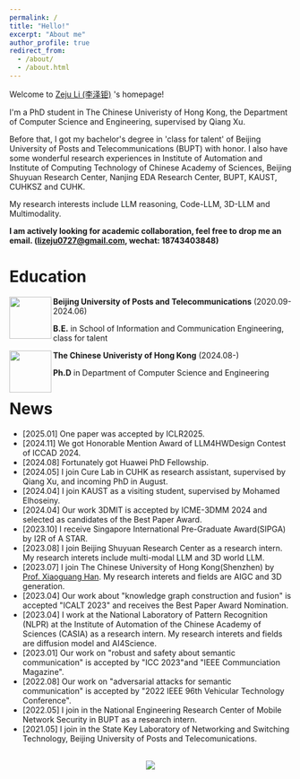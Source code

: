 ```yaml
---
permalink: /
title: "Hello!"
excerpt: "About me"
author_profile: true
redirect_from:
  - /about/
  - /about.html
---
```


<!-- ![visitors](https://visitor-badge.glitch.me/badge?page_id=gzn00417.github.io) -->

Welcome to [Zeju Li (李泽钜)](https:/staymylove.github.io/) 's homepage!

I'm a PhD student in The Chinese Univeristy of Hong Kong, the Department of Computer Science and Engineering, supervised by Qiang Xu. 

Before that, I got my bachelor's degree in 'class for talent' of Beijing University of Posts and Telecommunications (BUPT) with honor. I also have some wonderful research experiences in Institute of Automation and Institute of Computing Technology of Chinese Academy of Sciences, Beijing Shuyuan Research Center, Nanjing EDA Research Center, BUPT, KAUST, CUHKSZ and CUHK.

My research interests include LLM reasoning, Code-LLM, 3D-LLM and Multimodality. 

<!--Here is my latest [curriculum vitae](https://staymylove.github.io/cv/). -->

**I am actively looking for academic collaboration, feel free to drop me an email. (lizeju0727@gmail.com, wechat: 18743403848)**



<!-- I am in the National Engineering Research Center of Mobile Network Security in BUPT as a research intern, supervised by [Prof. Guoshun Nan (南国顺)](https://scholar.google.com/citations?user=uSykWkMAAAAJ&hl=en). -->


<!-- Before starting my Ph.D. career, I was a research intern at [Baidu Research](http://research.baidu.com/), supervised by [Prof. Hui Xiong](http://datamining.rutgers.edu/) and collaborate with Baidu Talent Intelligence Center, supervised by [Dr. Hengshu Zhu](https://www.zhuhengshu.com/). Moreover, I was a research intern at DKI Group, [Microsoft Research Asia](https://www.msra.cn/) supervised by [Dr. Shizhao Sun](https://www.linkedin.com/in/%E8%AF%97%E6%98%AD-%E5%AD%99-771b42141/), and a research assistant at [HIT-DBLab](http://db.hit.edu.cn/) supervised by [Prof. Hongzhi Wang](http://homepage.hit.edu.cn/wang). I also did research with [Prof. Jia Li](https://sites.google.com/view/lijia) and [Dr. Yu Rong](https://hk.linkedin.com/in/royrong). -->



# Education

<img src="https://staymylove.github.io/images/bupto.png" style="height: 75px; width: 75px" align="left">

**Beijing University of Posts and Telecommunications** (2020.09-2024.06)

**B.E.** in School of Information and Communication Engineering, class for talent

<img src="https://staymylove.github.io/images/cuhk.png" style="height: 75px; width: 75px" align="left">

**The Chinese Univeristy of Hong Kong** (2024.08-)

**Ph.D** in Department of Computer Science and Engineering

<!--
<br>

<img src="https://staymylove.github.io/images/zidonghua.png" style="height: 80px; width: 80px" align="left">

**Institute of Automation, Chinese Academy of Sciences**(2023.03-2023.06)
- **Research Assistant**

<br>

<img src="https://staymylove.github.io/images/jisuansuo.png" style="height: 80px; width: 80px" align="left">

**Institute of Computing Technology, Chinese Academy of Sciences**(2023.06-2023.09)
- **Research Assistant**

<br>

<img src="https://staymylove.github.io/images/cuhk.png" style="height: 80px; width: 80px" align="left">

**The Chinese University of HongKong, ShenZhen**(2023.08- NOW)
- **Visit Student & Research Assistant**
-->


# News
- \[2025.01\] One paper was accepted by ICLR2025.
- \[2024.11\] We got Honorable Mention Award of LLM4HWDesign Contest of ICCAD 2024.
- \[2024.08\] Fortunately got Huawei PhD Fellowship.
- \[2024.05\] I join Cure Lab in CUHK as research assistant, supervised by Qiang Xu, and incoming PhD in August.
- \[2024.04\] I join KAUST as a visiting student, supervised by Mohamed Elhoseiny.
- \[2024.04\] Our work 3DMIT is accepted by ICME-3DMM 2024 and selected as candidates of the Best Paper Award.
- \[2023.10\] I receive Singapore International Pre-Graduate Award(SIPGA) by I2R of A STAR.
- \[2023.08\] I join Beijing Shuyuan Research Center as a research intern. My research interets include multi-modal LLM and 3D world LLM.
- \[2023.07\] I join The Chinese University of Hong Kong(Shenzhen) by [Prof. Xiaoguang Han](https://gaplab.cuhk.edu.cn/). My research interets and fields are AIGC and 3D generation.
- \[2023.04\] Our work about "knowledge graph construction and fusion" is accepted "ICALT 2023" and receives the Best Paper Award Nomination.
- \[2023.04\] I work at the National Laboratory of Pattern Recognition (NLPR) at the Institute of Automation of the Chinese Academy of Sciences (CASIA) as a research intern. My research interets and fields are diffusion model and AI4Science. 
- \[2023.01\] Our work on "robust and safety about semantic communication" is accepted by "ICC 2023"and "IEEE Communciation Magazine".
- \[2022.08\] Our work on "adversarial attacks for semantic communication" is accepted by "2022 IEEE 96th Vehicular Technology Conference".
- \[2022.05\] I join in the National Engineering Research Center of Mobile Network Security in BUPT as a research intern.
- \[2021.05\] I join in the State Key Laboratory of Networking and Switching Technology, Beijing University of Posts and Telecomunications.


<!--
# Selected Rewards
- **China National Endeavor Scholarship**, 2021,2022,2023, Ministry of Education of China
- **Singapore International Pre-Graduate Award (SIPGA)**, 2023, A STAR of Singapore
- **People's Daily Scholarship**, 2024, People's Daily Online of China [[web]](http://yjy.people.com.cn/n1/2023/1214/c441532-40139097.html)
- **Best Paper Nomination Award**, 2023, The IEEE Technical Community on Learning Technology [[web]](https://tc.computer.org/tclt/icalt-2023-best-paper-award-nominations/)
- **Best Paper Award Candidate**, 2024, ICME-3DMM
- **BUPT-SICE Excellent Student Creative Foundation**, 2023, Beijing University of Posts and Telecommunications
- **Outstanding Graduate of BUPT**, 2024, Beijing University of Posts and Telecommunications
- **Candidates for Special Scholarships**, 2024, Beijing University of Posts and Telecommunications
- **Full Postgraduate Studentship**, 2024, The Chinese Univeristy of Hong Kong


# Publications

- **Zeju Li**, Chao Zhang, Xiaoyan Wang, Ruilong Ren, Yifan Xu, Ruifei Ma, Xiangde Liu. 3DMIT: 3D Multi-modal Instruction Tuning for Scene Understanding. **(ICME-3DMM 2024)**, [[pdf]](https://arxiv.org/abs/2401.03201) [[code]](https://github.com/staymylove/3DMIT)
- **Zeju Li**, Xinghan Liu, Guoshun Nan* , Jinfei Zhou, Xinchen Lyu, Qimei Cui, Xiaofeng Tao. Boosting Physical Layer Black-Box Attacks with Semantic Adversaries in Semantic Communications. *Proceedings of the International Communication Conference.* **(ICC 2023)** [[pdf]](https://ieeexplore.ieee.org/document/10278790)
- **Zeju Li**, Linya Cheng, Chunhong Zhang, Xinning Zhu, Hui ZhaoMulti-source Education Knowledge Graph Construction and Fusion for College Curricula.*Proceedings of the  IEEE International Conference on Advanced Learning Technologies.* **(ICALT 2023)** [[pdf]](https://ieeexplore.ieee.org/document/10328183)
- **Zeju Li**, Jinfei Zhou, Guoshun Nan* , Zhichun Li, Qimei Cui, Xiaofeng Tao. SemBAT: Physical Layer Black-box Adversarial Attacks for Deep Learning-based Semantic Communication Systems. *2022 IEEE 96th Vehicular Technology Conference.* **(VTC 2022-fall)** [[pdf]](https://ieeexplore.ieee.org/document/10012766)
- Xinghan Liu, Guoshun Nan*, Qimei Cui, **Zeju Li**, Peiyuan Liu, Zebin Xing, Hanqing Mu, Yuanwei Liu, Xiaofeng Tao. SemProtector: A Unified Framework for Semantic Protection in Deep Learning-based Semantic Communication Systems. **(IEEE Communciation Magazine)(SCI Q1)**[[pdf]](https://ieeexplore.ieee.org/document/10328183)
- Zhiyuan Wu, Sheng Sun, Min Liu, Quyang Pan, Junbo Zhang, Yuwei Wang*, **Zeju Li**, and Qingxiang Liu. Exploring the Distributed Knowledge Congruence in Proxy-data-free Federated Distillation. **(ACM Transactions on Intelligent Systems and Technology)(SCI Q1)**[[pdf]](https://arxiv.org/abs/2204.07028)
-->

<br />
<div style="text-align: center; line-height: 100px">
<a href='https://mapmyvisitors.com/web/1bvid'  title='Visit tracker'><img src='https://mapmyvisitors.com/map.png?cl=ffffff&w=a&t=tt&d=3KEu4KmxOhIyfIq3zK8T6jLZaHbNmayIMRTv0sjMM7U'/></a>
</div>
<br />
